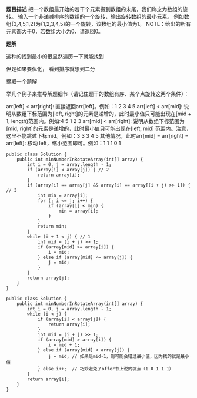 **题目描述**
把一个数组最开始的若干个元素搬到数组的末尾，我们称之为数组的旋转。
输入一个非递减排序的数组的一个旋转，输出旋转数组的最小元素。
例如数组{3,4,5,1,2}为{1,2,3,4,5}的一个旋转，该数组的最小值为1。
NOTE：给出的所有元素都大于0，若数组大小为0，请返回0。

**题解**

这种的找到最小的很显然遍历一下就能找到

但是如果要优化，
看到排序就想到二分

摘取一个题解

举几个例子来推导解题细节（请记住题干的数组有序、某个点旋转这两个条件）：

arr[left] < arr[right]: 直接返回arr[left]。例如：1 2 3 4 5
arr[left] < arr[mid]: 说明从数组下标范围为[left, right]的元素是递增的，此时最小值只可能出现在[mid + 1, length)范围内。例如:4 5 1 2 3
arr[mid] < arr[right]: 说明从数组下标范围为[mid, right]的元素是递增的，此时最小值只可能出现在[left, mid] 范围内。注意，这里不能跳过下标mid。例如：3 3 3 4 5
其他情况，此时arr[mid] = arr[right] = arr[left]: 移动 left，缩小范围即可。例如：1 1 1 0 1

```
public class Solution {
    public int minNumberInRotateArray(int[] array) {
        int i = 0, j = array.length - 1;
        if (array[i] < array[j]) { // 2
            return array[i];
        }
        if (array[i] == array[j] && array[i] == array[(i + j) >> 1]) { // 3
            int min = array[i];
            for (; i <= j; i++) {
                if (array[i] < min) {
                    min = array[i];
                }
            }
            return min;
        }
        while (i + 1 < j) { // 1
            int mid = (i + j) >> 1;
            if (array[mid] >= array[i]) {
                i = mid;
            } else if (array[mid] <= array[j]) {
                j = mid;
            }
        }
        return array[j];
    }
}

public class Solution {
    public int minNumberInRotateArray(int[] array) {
        int i = 0, j = array.length - 1;
        while (i < j) {
            if (array[i] < array[j]) {
                return array[i];
            }
            int mid = (i + j) >> 1;
            if (array[mid] > array[i]) {
                i = mid + 1;
            } else if (array[mid] < array[j]) {
                j = mid; // 如果是mid-1，则可能会错过最小值，因为找的就是最小值
            } else i++;  // 巧妙避免了offer书上说的坑点（1 0 1 1 1）
        }
        return array[i];
    }
}

```